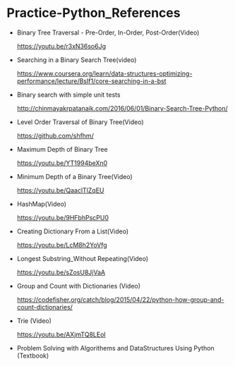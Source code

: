# Practice-Python_References

- Binary Tree Traversal - Pre-Order, In-Order, Post-Order(Video)

   https://youtu.be/r3xN36so6Jg

- Searching in a Binary Search Tree(video)

   https://www.coursera.org/learn/data-structures-optimizing-performance/lecture/BsIf1/core-searching-in-a-bst

- Binary search with simple unit tests

   http://chinmayakrpatanaik.com/2016/06/01/Binary-Search-Tree-Python/

- Level Order Traversal of Binary Tree(Video)

   https://github.com/shfhm/

- Maximum Depth of Binary Tree

   https://youtu.be/YT1994beXn0

- Minimum Depth of a Binary Tree(Video)

   https://youtu.be/QaaclTlZqEU

- HashMap(Video)

   https://youtu.be/9HFbhPscPU0

- Creating Dictionary From a List(Video)

   https://youtu.be/LcM8h2YoVfg

- Longest Substring_Without Repeating(Video)

  https://youtu.be/sZosU8JjVaA

- Group and Count with Dictionaries (Video)

  https://codefisher.org/catch/blog/2015/04/22/python-how-group-and-count-dictionaries/
 
 - Trie (Video)
 
   https://youtu.be/AXjmTQ8LEoI
 
-  Problem Solving with Algorithems and DataStructures Using Python (Textbook)

